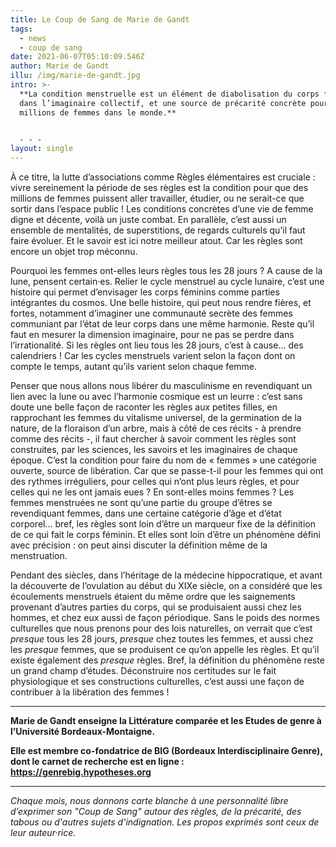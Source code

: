 ```yaml
---
title: Le Coup de Sang de Marie de Gandt
tags:
  - news
  - coup de sang
date: 2021-06-07T05:10:09.546Z
author: Marie de Gandt
illu: /img/marie-de-gandt.jpg
intro: >-
  **La condition menstruelle est un élément de diabolisation du corps féminin
  dans l’imaginaire collectif, et une source de précarité concrète pour des
  millions de femmes dans le monde.** 


  - - -
layout: single
---
```

À ce titre, la lutte d’associations comme Règles élémentaires est cruciale : vivre sereinement la période de ses règles est la condition pour que des millions de femmes puissent aller travailler, étudier, ou ne serait-ce que sortir dans l’espace public ! Les conditions concrètes d’une vie de femme digne et décente, voilà un juste combat. En parallèle, c’est aussi un ensemble de mentalités, de superstitions, de regards culturels qu’il faut faire évoluer. Et le savoir est ici notre meilleur atout. Car les règles sont encore un objet trop méconnu.

Pourquoi les femmes ont-elles leurs règles tous les 28 jours ? A cause de la lune, pensent certain·es.  Relier le cycle menstruel au cycle lunaire, c’est une histoire qui permet d’envisager les corps féminins comme parties intégrantes du cosmos. Une belle histoire, qui peut nous rendre fières, et fortes, notamment d’imaginer une communauté secrète des femmes communiant par l’état de leur corps dans une même harmonie. Reste qu’il faut en mesurer la dimension imaginaire, pour ne pas se perdre dans l’irrationalité. Si les règles ont lieu tous les 28 jours, c’est à cause… des calendriers ! Car les cycles menstruels varient selon la façon dont on compte le temps, autant qu’ils varient selon chaque femme.

Penser que nous allons nous libérer du masculinisme en revendiquant un lien avec la lune ou avec l’harmonie cosmique est un leurre : c’est sans doute une belle façon de raconter les règles aux petites filles, en rapprochant les femmes du vitalisme universel, de la germination de la nature, de la floraison d’un arbre, mais à côté de ces récits - à prendre comme des récits -, il faut chercher à savoir comment les règles sont construites, par les sciences, les savoirs et les imaginaires de chaque époque. C’est la condition pour faire du nom de « femmes » une catégorie ouverte, source de libération. Car que se passe-t-il pour les femmes qui ont des rythmes irréguliers, pour celles qui n’ont plus leurs règles, et pour celles qui ne les ont jamais eues ? En sont-elles moins femmes ? Les femmes menstruées ne sont qu’une partie du groupe d’êtres se revendiquant femmes, dans une certaine catégorie d’âge et d’état corporel… bref, les règles sont loin d’être un marqueur fixe de la définition de ce qui fait le corps féminin. Et elles sont loin d’être un phénomène défini avec précision : on peut ainsi discuter la définition même de la menstruation.

Pendant des siècles, dans l’héritage de la médecine hippocratique, et avant la découverte de l’ovulation au début du XIXe siècle, on a considéré que les écoulements menstruels étaient du même ordre que les saignements provenant d’autres parties du corps, qui se produisaient aussi chez les hommes, et chez eux aussi de façon périodique. Sans le poids des normes culturelles que nous prenons pour des lois naturelles, on verrait que c’est _presque_ tous les 28 jours, _presque_ chez toutes les femmes, et aussi chez les _presque_ femmes, que se produisent ce qu’on appelle les règles. Et qu’il existe également des _presque_ règles. Bref, la définition du phénomène reste un grand champ d’études. Déconstruire nos certitudes sur le fait physiologique et ses constructions culturelles, c’est aussi une façon de contribuer à la libération des femmes !

****

**Marie de Gandt enseigne la Littérature comparée et les Etudes de genre à l’Université Bordeaux-Montaigne.**

**Elle est membre co-fondatrice de BIG (Bordeaux Interdisciplinaire Genre), dont le carnet de recherche est en ligne : https://genrebig.hypotheses.org**

****

_Chaque mois, nous donnons carte blanche à une personnalité libre d’exprimer son "Coup de Sang" autour des règles, de la précarité, des tabous ou d'autres sujets d'indignation. Les propos exprimés sont ceux de leur auteur·rice._
